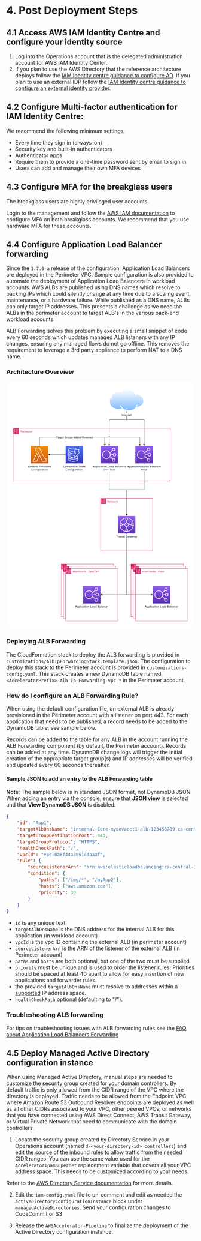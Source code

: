 # 4. Post Deployment Steps

## 4.1 Access AWS IAM Identity Centre and configure your identity source

1. Log into the Operations account that is the delegated administration account for AWS IAM Identity Center.
2. If you plan to use the AWS Directory that the reference architecture deploys follow the [IAM Identity centre guidance to configure AD](https://docs.aws.amazon.com/singlesignon/latest/userguide/connectawsad.html). If you plan to use an external IDP follow the [IAM Identity centre guidance to configure an external identity provider](https://docs.aws.amazon.com/singlesignon/latest/userguide/manage-your-identity-source-idp.html).

## 4.2 Configure Multi-factor authentication for IAM Identity Centre:

We recommend the following minimum settings:

- Every time they sign in (always-on)
- Security key and built-in authenticators
- Authenticator apps
- Require them to provide a one-time password sent by email to sign in
- Users can add and manage their own MFA devices

## 4.3 Configure MFA for the breakglass users

The breakglass users are highly privileged user accounts.

Login to the management and follow the [AWS IAM documentation](https://docs.aws.amazon.com/IAM/latest/UserGuide/id_credentials_mfa_enable.html) to configure MFA on both breakglass accounts. We recommend that you use hardware MFA for these accounts.

## 4.4 Configure Application Load Balancer forwarding

Since the `1.7.0-a` release of the configuration, Application Load Balancers are deployed in the Perimeter VPC. Sample configuration is also provided to automate the deployment of Application Load Balancers in workload accounts. AWS ALBs are published using DNS names which resolve to backing IPs which could silently change at any time due to a scaling event, maintenance, or a hardware failure. While published as a DNS name, ALBs can only target IP addresses. This presents a challenge as we need the ALBs in the perimeter account to target ALB's in the various back-end workload accounts.

ALB Forwarding solves this problem by executing a small snippet of code every 60 seconds which updates managed ALB listeners with any IP changes, ensuring any managed flows do not go offline. This removes the requirement to leverage a 3rd party appliance to perform NAT to a DNS name.

### Architecture Overview

![ALB Forwarding Architecture](./architecture-doc/images/alb-forwarding-architecture.png "ALB Forwarding Architecture")

### Deploying ALB Forwarding

The CloudFormation stack to deploy the ALB forwarding is provided in `customizations/AlbIpForwardingStack.template.json`. The configuration to deploy this stack to the Perimeter account is provided in `customizations-config.yaml`. This stack creates a new DynamoDB table named `<AcceleratorPrefix>-Alb-Ip-Forwarding-vpc-*` in the Perimeter account.

### How do I configure an ALB Forwarding Rule?

When using the default configuration file, an external ALB is already provisioned in the Perimeter account with a listener on port 443. For each application that needs to be published, a record needs to be added to the DynamoDB table, see sample below.

Records can be added to the table for any ALB in the account running the ALB Forwarding component (by default, the Perimeter account). Records can be added at any time. DynamoDB change logs will trigger the initial creation of the appropriate target group(s) and IP addresses will be verified and updated every 60 seconds thereafter.

#### Sample JSON to add an entry to the ALB Forwarding table

__Note__: The sample below is in standard JSON format, not DynamoDB JSON. When adding an entry via the console, ensure that __JSON view__ is selected and that __View DynamoDB JSON__ is disabled.

```json
{
    "id": "App1",
    "targetAlbDnsName": "internal-Core-mydevacct1-alb-123456789.ca-central-1.elb.amazonaws.com",
    "targetGroupDestinationPort": 443,
    "targetGroupProtocol": "HTTPS",
    "healthCheckPath": "/",
    "vpcId": "vpc-0a6f44a80514daaaf",
    "rule": {
        "sourceListenerArn": "arn:aws:elasticloadbalancing:ca-central-1:123456789012:listener/app/Public-DevTest/b1b12e7a0c412bf3/ef9b022a4fdd8bdf",
        "condition": {
            "paths": ["/img/*", "/myApp2"],
            "hosts": ["aws.amazon.com"],
            "priority": 30
        }
    }
}
```

- `id` is any unique text
- `targetAlbDnsName` is the DNS address for the internal ALB for this application (in workload account)
- `vpcId` is the vpc ID containing the external ALB (in perimeter account)
- `sourceListenerArn` is the ARN of the listener of the external ALB (in Perimeter account)
- `paths` and `hosts` are both optional, but one of the two must be supplied
- `priority` must be unique and is used to order the listener rules. Priorities should be spaced at least 40 apart to allow for easy insertion of new applications and forwarder rules.
- the provided `targetAlbDnsName` must resolve to addresses within a [supported](https://docs.aws.amazon.com/elasticloadbalancing/latest/application/load-balancer-target-groups.html) IP address space.
- `healthCheckPath` optional (defaulting to "/").

### Troubleshooting ALB forwarding
For tips on troubleshooting issues with ALB forwarding rules see the [FAQ about Application Load Balancers Forwarding](./documentation/FAQ.md#Application-Load-Balancers-Forwarding)

## 4.5 Deploy Managed Active Directory configuration instance
When using Managed Active Directory, manual steps are needed to customize the security group created for your domain controllers. By default traffic is only allowed from the CIDR range of the VPC where the directory is deployed. Traffic needs to be allowed from the Endpoint VPC where Amazon Route 53 Outbound Resolver endpoints are deployed as well as all other CIDRs associated to your VPC, other peered VPCs, or networks that you have connected using AWS Direct Connect, AWS Transit Gateway, or Virtual Private Network that need to communicate with the domain controllers.

1. Locate the security group created by Directory Service in your Operations account (named `d-<your-directory-id>_controllers`) and edit the source of the inbound rules to allow traffic from the needed CIDR ranges. You can use the same value used for the `AcceleratorIpamSupernet` replacement variable that covers all your VPC address space. This needs to be customized according to your needs.

Refer to the [AWS Directory Service documentation](https://docs.aws.amazon.com/directoryservice/latest/admin-guide/ms_ad_getting_started.html#ms_ad_getting_started_what_gets_created) for more details.

2. Edit the `iam-config.yaml` file to un-comment and edit as needed the `activeDirectoryConfigurationInstance` block under `managedActiveDirectories`. Send your configuration changes to CodeCommit or S3

3. Release the `AWSAccelerator-Pipeline` to finalize the deployment of the Active Directory configuration instance.
